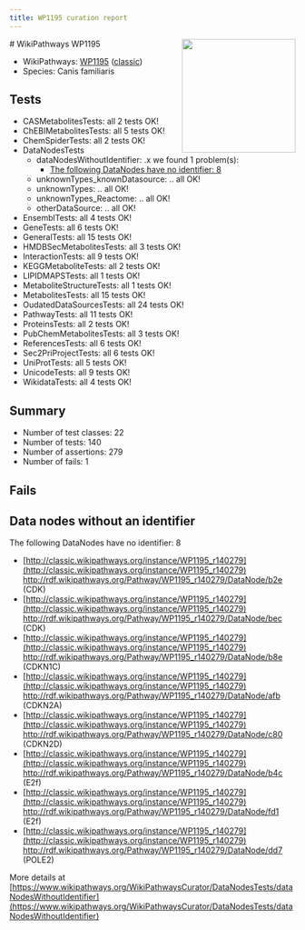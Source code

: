 ```yaml
---
title: WP1195 curation report
---
```


<img style="float: right; width: 200px" src="https://upload.wikimedia.org/wikipedia/commons/thumb/8/83/Wplogo_with_text_500.png/640px-Wplogo_with_text_500.png" />
# WikiPathways WP1195

* WikiPathways: [WP1195](https://wikipathways.org/pathways/WP1195) ([classic](https://classic.wikipathways.org/instance/WP1195))
* Species: Canis familiaris
## Tests
* CASMetabolitesTests: all 2 tests OK!
* ChEBIMetabolitesTests: all 5 tests OK!
* ChemSpiderTests: all 2 tests OK!
* DataNodesTests
    * dataNodesWithoutIdentifier: .x we found 1 problem(s):
        * [The following DataNodes have no identifier: 8](#d2d32fa7)
    * unknownTypes_knownDatasource: .. all OK!
    * unknownTypes: .. all OK!
    * unknownTypes_Reactome: .. all OK!
    * otherDataSource: .. all OK!
* EnsemblTests: all 4 tests OK!
* GeneTests: all 6 tests OK!
* GeneralTests: all 15 tests OK!
* HMDBSecMetabolitesTests: all 3 tests OK!
* InteractionTests: all 9 tests OK!
* KEGGMetaboliteTests: all 2 tests OK!
* LIPIDMAPSTests: all 1 tests OK!
* MetaboliteStructureTests: all 1 tests OK!
* MetabolitesTests: all 15 tests OK!
* OudatedDataSourcesTests: all 24 tests OK!
* PathwayTests: all 11 tests OK!
* ProteinsTests: all 2 tests OK!
* PubChemMetabolitesTests: all 3 tests OK!
* ReferencesTests: all 6 tests OK!
* Sec2PriProjectTests: all 6 tests OK!
* UniProtTests: all 5 tests OK!
* UnicodeTests: all 9 tests OK!
* WikidataTests: all 4 tests OK!


## Summary

* Number of test classes: 22
* Number of tests: 140
* Number of assertions: 279
* Number of fails: 1

## Fails

<a name="d2d32fa7" />

## Data nodes without an identifier

The following DataNodes have no identifier: 8

* [http://classic.wikipathways.org/instance/WP1195_r140279](http://classic.wikipathways.org/instance/WP1195_r140279) http://rdf.wikipathways.org/Pathway/WP1195_r140279/DataNode/b2e (CDK)
* [http://classic.wikipathways.org/instance/WP1195_r140279](http://classic.wikipathways.org/instance/WP1195_r140279) http://rdf.wikipathways.org/Pathway/WP1195_r140279/DataNode/bec (CDK)
* [http://classic.wikipathways.org/instance/WP1195_r140279](http://classic.wikipathways.org/instance/WP1195_r140279) http://rdf.wikipathways.org/Pathway/WP1195_r140279/DataNode/b8e (CDKN1C)
* [http://classic.wikipathways.org/instance/WP1195_r140279](http://classic.wikipathways.org/instance/WP1195_r140279) http://rdf.wikipathways.org/Pathway/WP1195_r140279/DataNode/afb (CDKN2A)
* [http://classic.wikipathways.org/instance/WP1195_r140279](http://classic.wikipathways.org/instance/WP1195_r140279) http://rdf.wikipathways.org/Pathway/WP1195_r140279/DataNode/c80 (CDKN2D)
* [http://classic.wikipathways.org/instance/WP1195_r140279](http://classic.wikipathways.org/instance/WP1195_r140279) http://rdf.wikipathways.org/Pathway/WP1195_r140279/DataNode/b4c (E2f)
* [http://classic.wikipathways.org/instance/WP1195_r140279](http://classic.wikipathways.org/instance/WP1195_r140279) http://rdf.wikipathways.org/Pathway/WP1195_r140279/DataNode/fd1 (E2f)
* [http://classic.wikipathways.org/instance/WP1195_r140279](http://classic.wikipathways.org/instance/WP1195_r140279) http://rdf.wikipathways.org/Pathway/WP1195_r140279/DataNode/dd7 (POLE2)


More details at [https://www.wikipathways.org/WikiPathwaysCurator/DataNodesTests/dataNodesWithoutIdentifier](https://www.wikipathways.org/WikiPathwaysCurator/DataNodesTests/dataNodesWithoutIdentifier)


